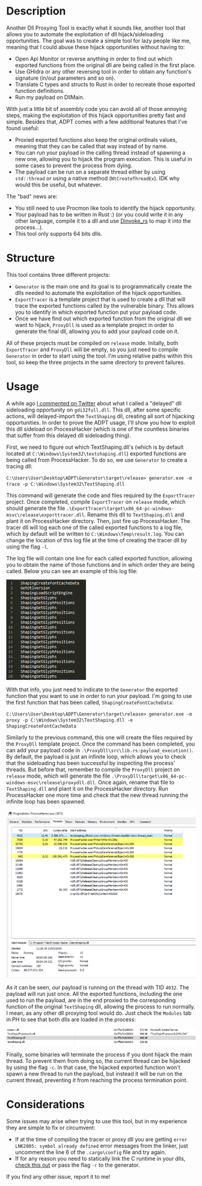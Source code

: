 # Description

Another Dll Proxying Tool is exactly what it sounds like, another tool that allows you to automate the exploitation of dll hijack/sideloading opportunities. The goal was to create a simple tool for lazy people like me, meaning that I could abuse these hijack opportunities without having to:
* Open Api Monitor or reverse anything in order to find out which exported functions from the original dll are being called in the first place.
* Use GHidra or any other reversing tool in order to obtain any function's signature (in/out parameters and so on).
* Translate C types and structs to Rust in order to recreate those exported function definitions.
* Run my payload on DllMain.

With just a little bit of assembly code you can avoid all of those annoying steps, making the exploitation of this hijack opportunities pretty fast and simple. Besides that, ADPT comes with a few additional features that I've found useful:
* Proxied exported functions also keep the original ordinals values, meaning that they can be called that way instead of by name.
* You can run your payload in the calling thread instead of spawning a new one, allowing you to hijack the program execution. This is useful in some cases to prevent the process from dying.
* The payload can be run on a separate thread either by using `std::thread` or using a native method (`NtCreateThreadEx`). IDK why would this be useful, but whatever.

The "bad" news are:
* You still need to use Procmon like tools to identify the hijack opportunity.
* Your payload has to be written in Rust :) (or you could write it in any other language, compile it to a dll and use [Dinvoke_rs](https://github.com/Kudaes/DInvoke_rs) to map it into the process...).
* This tool only supports 64 bits dlls.

# Structure 

This tool contains three different projects:
* `Generator` is the main one and its goal is to programmatically create the dlls needed to automate the exploitation of the hijack opportunities.
* `ExportTracer` is a template project that is used to create a dll that will trace the exported functions called by the vulnerable binary. This allows you to identify in which exported function put your payload code.
* Once we have find out which exported function from the original dll we want to hijack, `ProxyDll` is used as a template project in order to generate the final dll, allowing you to add your payload code on it.

All of these projects must be compiled on `release` mode. Initally, both `ExportTracer` and `ProxyDll` will be empty, so you just need to compile `Generator` in order to start using the tool.
I'm using relative paths within this tool, so keep the three projects in the same directory to prevent failures. 

# Usage 
A while ago [I commented on Twitter](https://twitter.com/_Kudaes_/status/1648749432635105280) about what I called a "delayed" dll sideloading opportunity on `gdi32full.dll`. This dll, after some specific actions, will delayed-import the `TextShaping` dll, creating all sort of hijacking opportunities. In order to prove the ADPT usage, I'll show you how to exploit this dll sideload on ProcessHacker (which is one of the countless binaries that suffer from this delayed dll sideloading thing).

First, we need to figure out which TextShaping.dll's (which is by default located at `C:\Windows\System32\textshaping.dll`) exported functions are being called from ProcessHacker. To do so, we use `Generator` to create a tracing dll:

	C:\Users\User\Desktop\ADPT\Generator\target\release> generator.exe -m trace -p C:\Windows\System32\TextShaping.dll

This command will generate the code and files required by the `ExportTracer` project. Once completed, compile `ExportTracer` on `release` mode, which should generate the file `.\ExportTracer\target\x86_64-pc-windows-msvc\release\exporttracer.dll`. Rename this dll to `TextShaping.dll` and plant it on ProcessHacker directory. Then, just fire up ProcessHacker. The tracer dll will log each one of the called exported functions to a log file, which by default will be written to `C:\Windows\Temp\result.log`. You can change the location of this log file at the time of creating the tracer dll by using the flag `-l`.

The log file will contain one line for each called exported function, allowing you to obtain the name of those functions and in which order they are being called. Below you can see an example of this log file:

![Called functions log file example.](/Images/LogFile.PNG "Called functions log file example.")

With that info, you just need to indicate to the `Generator` the exported function that you want to use in order to run your payload. I'm going to use the first function that has been called, `ShapingCreateFontCacheData`: 

	C:\Users\User\Desktop\ADPT\Generator\target\release> generator.exe -m proxy -p C:\Windows\System32\TextShaping.dll -e ShapingCreateFontCacheData

Similarly to the previous command, this one will create the files required by the `ProxyDll` template project. Once the command has been completed, you can add your payload code in `.\ProxyDll\src\lib.rs:payload_execution()`. By default, the payload is just an infinite loop, which allows you to check that the sideloading has been successful by inspecting the process' threads. But before that, remember to compile the `ProxyDll` project on `release` mode, which will generate the file `.\ProxyDll\target\x86_64-pc-windows-msvc\release\proxydll.dll`. Once again, rename that file to `TextShaping.dll` and plant it on the ProcessHacker directory. Run ProcessHacker one more time and check that the new thread running the infinite loop has been spawned.

![Payload running on a new thread.](/Images/PH.PNG "Payload running on a new thread.")

As it can be seen, our payload is running on the thread with TID `4032`. The payload will run just once. All the exported functions, including the one used to run the payload, are in the end proxied to the corresponding function of the original `TextShaping` dll, allowing the process to run normally. I mean, as any other dll proxying tool would do. Just check the `Modules` tab in PH to see that both dlls are loaded in the process:

![Dll proxying going on.](/Images/Proxy.PNG "Dll proxying going on.")

Finally, some binaries will terminate the process if you dont hijack the main thread. To prevent them from doing so, the current thread can be hijacked by using the flag `-c`. In that case, the hijacked exported function won't spawn a new thread to run the payload, but instead it will be run on the current thread, preventing it from reaching the process termination point.

# Considerations
Some issues may arise when trying to use this tool, but in my experience they are simple to fix or circumvent:
* If at the time of compiling the tracer or proxy dll you are getting `error LNK2005: symbol already defined` error messages from the linker, just uncomment the line 6 of the `.cargo\config` file and try again.
* If for any reason you need to statically link the C runtime in your dlls, [check this out](https://github.com/Kudaes/rust_tips_and_tricks?tab=readme-ov-file#vcruntime) or pass the flag `-r` to the generator.

If you find any other issue, report it to me!